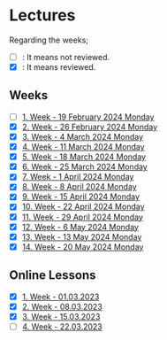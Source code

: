 # Lectures

Regarding the weeks;
- [ ] : It means not reviewed.
- [x] : It means reviewed.

## Weeks
- [ ] [1. Week - 19 February 2024 Monday](01_19_02_2024.md)
- [x] [2. Week - 26 February 2024 Monday](02_26_02_2024.md)
- [x] [3. Week - 4 March 2024 Monday](03_04_03_2024.md)
- [x] [4. Week - 11 March 2024 Monday](04_12_03_2024.md)
- [x] [5. Week - 18 March 2024 Monday](05_18_03_2024.md)
- [x] [6. Week - 25 March 2024 Monday](06_25_03_2024.md)
- [x] [7. Week - 1 April 2024 Monday](07_01_04_2024.md)
- [x] [8. Week - 8 April 2024 Monday](08_08_04_2024.md)
- [x] [9. Week - 15 April 2024 Monday](09_15_04_2024.md)
- [x] [10. Week - 22 April 2024 Monday](10_22_04_2024.md)
- [x] [11. Week - 29 April 2024 Monday](11_29_04_2024.md)
- [x] [12. Week - 6 May 2024 Monday](12_06_05_2024.md)
- [x] [13. Week - 13 May 2024 Monday](13_13_05_2024.md)
- [x] [14. Week - 20 May 2024 Monday](14_20_05_2024.md)

## Online Lessons
- [x] [1. Week - 01.03.2023](https://arsivonline.yildiz.edu.tr/Recordings/2022-2023/BAHAR%20D%C3%96NEM%C4%B0/SIB5104%20-%201/SIB5104%20-%201_1-03-2023_09-50_1-03-2023_11-50_.MP4)
- [x] [2. Week - 08.03.2023](https://arsivonline.yildiz.edu.tr/Recordings/2022-2023/BAHAR%20D%C3%96NEM%C4%B0/SIB5104%20-%201/SIB5104%20-%201_8-03-2023_09-50_8-03-2023_11-50_.MP4)
- [x] [3. Week - 15.03.2023](https://arsivonline.yildiz.edu.tr/Recordings/2022-2023/BAHAR%20D%C3%96NEM%C4%B0/SIB5104%20-%201/SIB5104%20-%201_15-03-2023_09-50_15-03-2023_11-50_.MP4)
- [ ] [4. Week - 22.03.2023](https://arsivonline.yildiz.edu.tr/Recordings/2022-2023/BAHAR%20D%C3%96NEM%C4%B0/SIB5104%20-%201/SIB5104%20-%201_22-03-2023_09-50_22-03-2023_11-50_.MP4)
